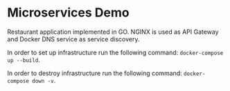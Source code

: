 # Microservices Demo

Restaurant application implemented in GO. NGINX is used as
API Gateway and Docker DNS service as service discovery.

In order to set up infrastructure run the following command:
`docker-compose up --build`.

In order to destroy infrastructure run the following command:
`docker-compose down -v`.
